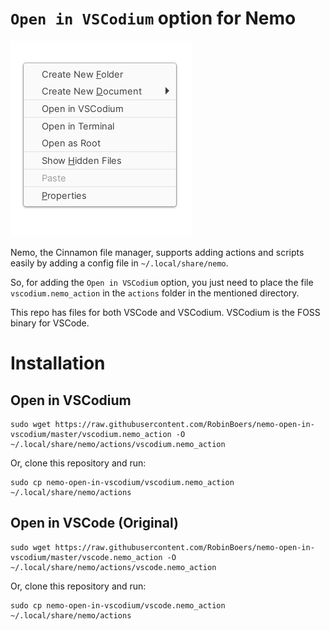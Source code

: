 # `Open in VSCodium` option for Nemo

![Preview picture of context menu](screenshot.png)

Nemo, the Cinnamon file manager, supports adding actions and scripts easily by adding a config file in `~/.local/share/nemo`.

So, for adding the `Open in VSCodium` option, you just need to place the file `vscodium.nemo_action` in the `actions` folder in the mentioned directory.

This repo has files for both VSCode and VSCodium. VSCodium is the FOSS binary for VSCode.

# Installation

## Open in VSCodium

```shell
sudo wget https://raw.githubusercontent.com/RobinBoers/nemo-open-in-vscodium/master/vscodium.nemo_action -O ~/.local/share/nemo/actions/vscodium.nemo_action
```

Or, clone this repository and run:

```shell
sudo cp nemo-open-in-vscodium/vscodium.nemo_action ~/.local/share/nemo/actions
```

## Open in VSCode (Original)

```shell
sudo wget https://raw.githubusercontent.com/RobinBoers/nemo-open-in-vscodium/master/vscode.nemo_action -O ~/.local/share/nemo/actions/vscode.nemo_action
```

Or, clone this repository and run:

```shell
sudo cp nemo-open-in-vscodium/vscode.nemo_action ~/.local/share/nemo/actions
```
